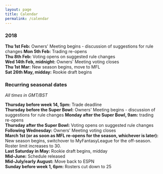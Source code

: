 ```yaml
---
layout: page
title: Calendar
permalink: /calendar
---
```


### 2018

**Thu 1st Feb:** Owners' Meeting begins - discussion of suggestions for rule changes
**Mon 5th Feb:** Trading re-opens  
**Thu 8th Feb:** Voting opens on suggested rule changes  
**Wed 14th Feb, midnight:** Owners' Meeting voting closes  
**Thu 1st Mar:** New season begins, move to MFL  
**Sat 26th May, midday:** Rookie draft begins  

### Recurring seasonal dates

*All times in GMT/BST*

**Thursday before week 14, 5pm:** Trade deadline  
**Thursday before the Super Bowl:** Owners' Meeting begins - discussion of suggestions for rule changes
**Monday after the Super Bowl, 9am:** trading re-opens  
**Thursday after the Super Bowl:** Voting opens on suggested rule changes  
**Following Wednesday:** Owners' Meeting voting closes  
**March 1st (or as soon as MFL re-opens for the season, whichever is later):** New season begins, switchover to MyFantasyLeague for the off-season. Roster limit increases to 30.  
**Last Saturday in May:** Rookie draft begins, midday  
**Mid-June:** Schedule released  
**Mid-July/early August:** Move back to ESPN  
**Sunday before week 1, 6pm:** Rosters cut down to 25